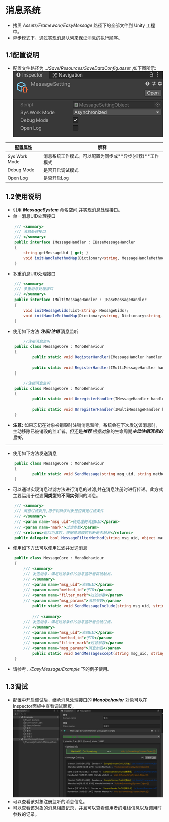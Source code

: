 # 消息系统
* 拷贝 *Assets/Framework/EasyMessage* 路径下的全部文件到 Unity 工程中。
* 异步模式下，通过实现消息队列来保证消息的执行顺序。

## 1.1配置说明
* 配置文件路径为 *../Save/Resources/SaveDataConfig.asset* ,如下图所示:
![配置文件](../../../picture/pic_311.png "消息配置文件")

|配置属性|解释|
|---|---|
|Sys Work Mode|消息系统工作模式。可以配置为同步或**异步(推荐)**工作模式|
|Debug Mode|是否开启调试模式|
|Open Log|是否开启Log|
## 1.2使用说明

* 引用 ***MessageSystem*** 命名空间,并实现消息处理接口。
* 单一消息UID处理接口
```c#
    /// <summary>
    /// 消息处理接口
    /// </summary>
    public interface IMessageHandler : IBaseMessageHandler
    {
        string getMessageUid { get; }
        void initHandleMethodMap(Dictionary<string, MessageHandleMethod> HandleMethodMap);
    }
```
* 多重消息UID处理接口
```c#
    /// <summary>
    /// 多重消息处理接口
    /// </summary>
    public interface IMultiMessageHandler : IBaseMessageHandler
    {
        void initMessageUids(List<string> MessageUids);
        void initHandleMethodMap(Dictionary<string, Dictionary<string, MessageHandleMethod>> HandleMethodMap);
    }
```
* 使用如下方法 ***注册/注销*** 消息监听
```c#
		//注册消息监听
    public class MessageCore : MonoBehaviour
    {
    		public static void RegisterHandler(IMessageHandler handler, 						MessageFilterMethod messageFilter = null)

    		public static void RegisterHandler(IMultiMessageHandler handler, 					MessageFilterMethod messageFilter = null)
    }
```
```c#
		//注销消息监听
    public class MessageCore : MonoBehaviour
    {
    		public static void UnregisterHandler(IMessageHandler handler)
    	
    		public static void UnregisterHandler(IMultiMessageHandler handler)
    }
```
* **注意:** 如果忘记在对象被销毁时注销消息监听，系统会在下次发送该消息时，主动移除已被销毁的监听者。但还是***推荐*** 根据对象的生命周期***主动注销消息的监听***。
---

* 使用如下方法发送消息
```c#
    public class MessageCore : MonoBehaviour
    {
    		public static void SendMessage(string msg_uid, string method_id,params object[] msg_params)
    }
```

* 可以通过实现消息过滤方法进行消息的过滤,并在消息注册时进行传递。此方式主要运用于过滤**同类型**的**不同实例**间的消息。
```c#
    /// <summary>
    /// 消息过滤委托,用于判断该对象是否满足过滤条件
    /// </summary>
    /// <param name="msg_uid">待处理的消息UID</param>
    /// <param name="mark">过滤参数</param>
    /// <returns>返回为真时，根据过滤模式判断是否触发</returns>
    public delegate bool MessageFilterMethod(string msg_uid, object mark);
```

* 使用如下方法可以使用过滤并发送消息
```c#
    public class MessageCore : MonoBehaviour
    {
        /// <summary>
        /// 发送消息，满足过滤条件的消息监听者将被触发。
        /// </summary>
        /// <param name="msg_uid">消息UID</param>
        /// <param name="method_id">子ID</param>
        /// <param name="filter_mark">过滤参数</param>
        /// <param name="msg_params">消息参数</param>
    		public static void SendMessageInclude(string msg_uid, string method_id, object[] filter_mark, params object[] msg_params)
    
    		/// <summary>
        /// 发送消息，满足过滤条件的消息监听者会被过滤。
        /// </summary>
        /// <param name="msg_uid">消息UID</param>
        /// <param name="method_id">子ID</param>
        /// <param name="filter_mark">过滤参数</param>
        /// <param name="msg_params">消息参数</param>
    		public static void SendMessageExcept(string msg_uid, string method_id, object[] filter_mark, params object[] msg_params)
    }
```

* 请参考 *../EasyMessage/Example* 下的例子使用。

## 1.3调试

* 配置中开启调试后，继承消息处理接口的 ***Monobehavior*** 对象可以在Inspector面板中查看调试面板。
![调试面板](../../../picture/pic_331.png "调试面板")
* 可以查看该对象注册监听的消息信息。
* 可以查看该对象的消息相应记录，并且可以查看调用者的堆栈信息以及调用时参数的记录。

